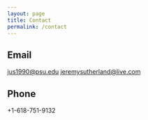 ```yaml
---
layout: page
title: Contact
permalink: /contact
---
```


Email
-----
[jus1990@psu.edu](mailto:jus1990@psu.edu)
[jeremysutherland@live.com](mailto:jeremysutherland@live.com)


Phone
-----
+1-618-751-9132


